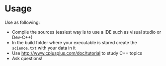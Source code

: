 # Usage

Use as following:
  - Compile the sources (easiest way is to use a IDE such as visual studio or Dev-C++)
  - In the build folder where your executable is stored create the `science.txt` with your data in it
  - Use http://www.cplusplus.com/doc/tutorial to study C++ topics
  - Ask questions!
